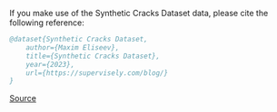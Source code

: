 If you make use of the Synthetic Cracks Dataset data, please cite the following reference:

``` bibtex 
@dataset{Synthetic Cracks Dataset,
	author={Maxim Eliseev},
	title={Synthetic Cracks Dataset},
	year={2023},
	url={https://supervisely.com/blog/}
}
```

[Source](https://supervisely.com/blog/)